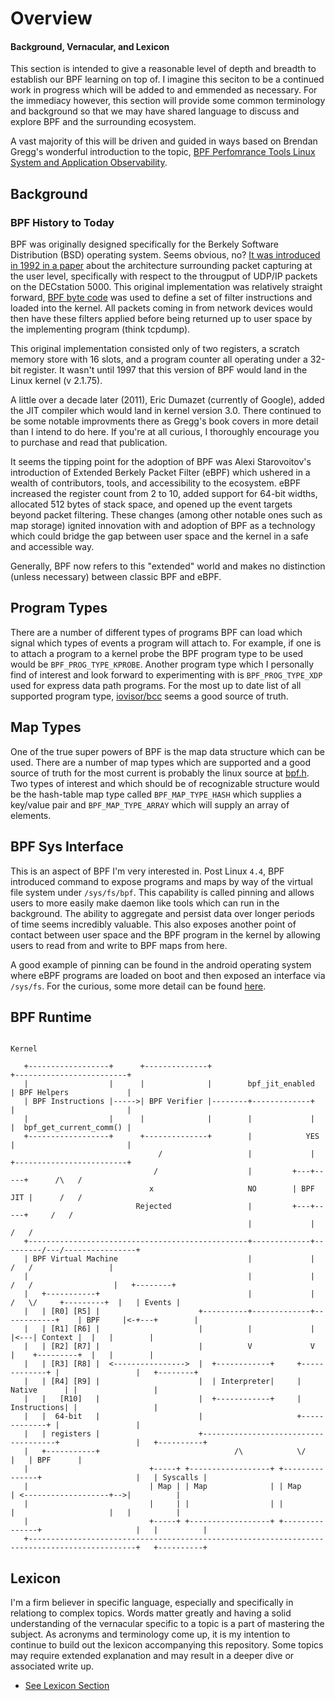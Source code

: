 # Overview
#### Background, Vernacular, and Lexicon

This section is intended to give a reasonable level of depth and breadth to establish our BPF learning on
top of. I imagine this seciton to be a continued work in progress which will be added to and emmended as
necessary. For the immediacy however, this section will provide some common terminology and background so
that we may have shared language to discuss and explore BPF and the surrounding ecosystem.

A vast majority of this will be driven and guided in ways based on Brendan Gregg's wonderful introduction
to the topic, [BPF Perfomrance Tools Linux System and Application Observability](http://www.brendangregg.com/blog/2019-07-15/bpf-performance-tools-book.html).

## Background
### BPF History to Today

BPF was originally designed specifically for the Berkely Software Distribution (BSD) operating system. Seems
obvious, no? [It was introduced in 1992 in a paper](http://www.tcpdump.org/papers/bpf-usenix93.pdf) about
the architecture surrounding packet capturing at the user level, specifically with respect to the througput
of UDP/IP packets on the DECstation 5000. This original implementation was relatively straight forward, 
[BPF byte code](./lexicon.md#bpf-byte-code) was used to define a set of filter instructions and loaded into
the kernel. All packets coming in from network devices would then have these filters applied before being
returned up to user space by the implementing program (think tcpdump).

This original implementation consisted only of two registers, a scratch memory store with 16 slots, and a
program counter all operating under a 32-bit register. It wasn't until 1997 that this version of BPF would
land in the Linux kernel (v 2.1.75).

A little over a decade later (2011), Eric Dumazet (currently of Google), added the JIT compiler which would
land in kernel version 3.0. There continued to be some notable improvments there as Gregg's book covers in
more detail than I intend to do here. If you're at all curious, I thoroughly encourage you to purchase and
read that publication.

It seems the tipping point for the adoption of BPF was Alexi Starovoitov's introduction of Extended Berkely
Packet Filter (eBPF) which ushered in a wealth of contributors, tools, and accessibility to the ecosystem.
eBPF increased the register count from 2 to 10, added support for 64-bit widths, allocated 512 bytes of stack
space, and opened up the event targets beyond packet filtering. These changes (among other notable ones such
as map storage) ignited innovation with and adoption of BPF as a technology which could bridge the gap between
user space and the kernel in a safe and accessible way.

Generally, BPF now refers to this "extended" world and makes no distinction (unless necessary) between classic
BPF and eBPF.

## Program Types

There are a number of different types of programs BPF can load which signal which types of events a program
will attach to. For example, if one is to attach a program to a kernel probe the BPF program type to be used
would be `BPF_PROG_TYPE_KPROBE`. Another program type which I personally find of interest and look forward to
experimenting with is `BPF_PROG_TYPE_XDP` used for express data path programs. For the most up to date list
of all supported program type, [iovisor/bcc](https://github.com/iovisor/bcc/blob/master/docs/kernel-versions.md#program-types) seems a good source of truth.

## Map Types

One of the true super powers of BPF is the map data structure which can be used. There are a number of map
types which are supported and a good source of truth for the most current is probably the linux source at
[bpf.h](https://git.kernel.org/pub/scm/linux/kernel/git/torvalds/linux.git/tree/include/uapi/linux/bpf.h).
Two types of interest and which should be of recognizable structure would be the hash-table map type called
`BPF_MAP_TYPE_HASH` which supplies a key/value pair and `BPF_MAP_TYPE_ARRAY` which will supply an array of
elements.

## BPF Sys Interface

This is an aspect of BPF I'm very interested in. Post Linux `4.4`, BPF introduced command to expose programs
and maps by way of the virtual file system under `/sys/fs/bpf`. This capability is called pinning and allows
users to more easily make daemon like tools which can run in the background. The ability to aggregate and
persist data over longer periods of time seems incredibly valuable. This also exposes another point of contact
between user space and the BPF program in the kernel by allowing users to read from and write to BPF maps from
here.

A good example of pinning can be found in the android operating system where eBPF programs are loaded on boot
and then exposed an interface via `/sys/fs`. For the curious, some more detail can be found [here](https://source.android.com/devices/architecture/kernel/bpf#files_available_in_sysfs).

## BPF Runtime

```

Kernel

   +------------------+      +--------------+                               +-------------------------+
   |                  |      |              |        bpf_jit_enabled        | BPF Helpers             |
   | BPF Instructions |----->| BPF Verifier |--------+-------------+        |                         |
   |                  |      |              |        |             |        |  bpf_get_current_comm() |
   +------------------+      +--------------+        |            YES       |                         |
                                 /                   |             |        +-------------------------+
                                /                    |         +---+-----+      /\   /
                               x                     NO        | BPF JIT |      /   /
                            Rejected                 |         +---+-----+     /   /
                                                     |             |          /   /
   +-------------------------------------------------+-------------+---------/---/----------------+
   | BPF Virtual Machine                             |             |        /   /                 |
   |                                                 |             |       /   /                  |   +--------+
   |   +-----------+                                 |             |      /   \/     +---------+  |   | Events |
   |   | [R0] [R5] |                      +----------+-------------+------------+    | BPF     |<-+---+        |
   |   | [R1] [R6] |                      |          |             |            |<---| Context |  |   |        |
   |   | [R2] [R7] |                      |          V             V            |    +---------+  |   |        |
   |   | [R3] [R8] |  <---------------->  |  +------------+     +-------------+ |                 |   +--------+
   |   | [R4] [R9] |                      |  | Interpreter|     | Native      | |                 |
   |   |   [R10]   |                      |  +------------+     | Instructions| |                 |
   |   |  64-bit   |                      |                     +-------------+ |                 |
   |   | registers |                      +-------------------------------------+                 |   +----------+
   |   +-----------+                              /\            \/                                |   | BPF      |
   |                           +-----+ +------------------+ +---------------+                     |   | Syscalls |
   |                           | Map | | Map              | | Map           | <-------------------+-->|          |
   |                           |     | |                  | |               |                     |   |          |
   |                           +-----+ +------------------+ +---------------+                     |   |          |
   +----------------------------------------------------------------------------------------------+   +----------+
```

## Lexicon

I'm a firm believer in specific language, especially and specifically in relationg to complex topics. Words
matter greatly and having a solid understanding of the vernacular specific to a topic is a part of mastering
the subject. As acronyms and terminology come up, it is my intention to continue to build out the lexicon 
accompanying this repository. Some topics may require extended explanation and may result in a deeper dive or
associated write up.

- [See Lexicon Section](./lexicon.md)
